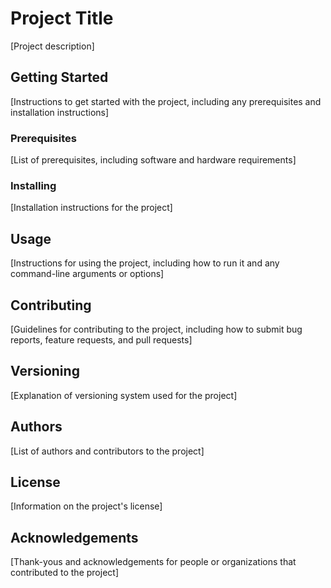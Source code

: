 # Project Title

[Project description]

## Getting Started

[Instructions to get started with the project, including any prerequisites and installation instructions]

### Prerequisites

[List of prerequisites, including software and hardware requirements]

### Installing

[Installation instructions for the project]

## Usage

[Instructions for using the project, including how to run it and any command-line arguments or options]

## Contributing

[Guidelines for contributing to the project, including how to submit bug reports, feature requests, and pull requests]

## Versioning

[Explanation of versioning system used for the project]

## Authors

[List of authors and contributors to the project]

## License

[Information on the project's license]

## Acknowledgements

[Thank-yous and acknowledgements for people or organizations that contributed to the project]
